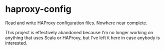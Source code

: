 # haproxy-config

Read and write HAProxy configuration files. Nowhere near complete.

This project is effectively abandoned because I'm no longer working on anything that uses Scala or HAProxy, but I've left it here in case anybody is interested.
